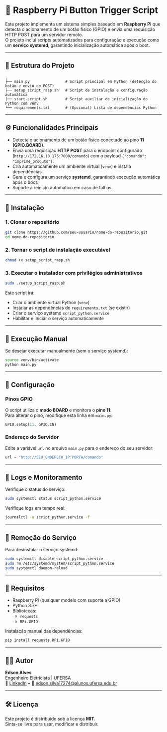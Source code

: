 # 🧠 Raspberry Pi Button Trigger Script

Este projeto implementa um sistema simples baseado em **Raspberry Pi** que detecta o acionamento de um botão físico (GPIO) e envia uma requisição HTTP POST para um servidor remoto.  
O projeto inclui scripts automatizados para configuração e execução como um **serviço systemd**, garantindo inicialização automática após o boot.

---

## 📁 Estrutura do Projeto

```
.
├── main.py                # Script principal em Python (detecção do botão e envio do POST)
├── setup_script_rasp.sh   # Script de instalação e configuração automática
├── start-script.sh        # Script auxiliar de inicialização do Python com venv
└── requirements.txt       # (Opcional) Lista de dependências Python
```

---

## ⚙️ Funcionalidades Principais

- Detecta o acionamento de um botão físico conectado ao pino **11 (GPIO.BOARD)**.
- Envia uma requisição **HTTP POST** para o endpoint configurado (`http://172.16.10.175:7000/comando`) com o payload `{"comando": "imprime_produto"}`.
- Cria automaticamente um ambiente virtual (`venv`) e instala dependências.
- Gera e configura um serviço **systemd**, garantindo execução automática após o boot.
- Suporte a reinício automático em caso de falhas.

---

## 🚀 Instalação

### 1. Clonar o repositório

```bash
git clone https://github.com/seu-usuario/nome-do-repositorio.git
cd nome-do-repositorio
```

### 2. Tornar o script de instalação executável

```bash
chmod +x setup_script_rasp.sh
```

### 3. Executar o instalador com privilégios administrativos

```bash
sudo ./setup_script_rasp.sh
```

Este script irá:
- Criar o ambiente virtual Python (`venv`)
- Instalar as dependências do `requirements.txt` (se existir)
- Criar o serviço systemd `script_python.service`
- Habilitar e iniciar o serviço automaticamente

---

## 🔄 Execução Manual

Se desejar executar manualmente (sem o serviço systemd):

```bash
source venv/bin/activate
python main.py
```

---

## 🔧 Configuração

### Pinos GPIO

O script utiliza o **modo BOARD** e monitora o **pino 11**.  
Para alterar o pino, modifique esta linha em `main.py`:

```python
GPIO.setup(11, GPIO.IN)
```

### Endereço do Servidor

Edite a variável `url` no arquivo `main.py` para o endereço do seu servidor:

```python
url = "http://SEU_ENDERECO_IP:PORTA/comando"
```

---

## 🧰 Logs e Monitoramento

Verifique o status do serviço:

```bash
sudo systemctl status script_python.service
```

Verifique logs em tempo real:

```bash
journalctl -u script_python.service -f
```

---

## 🧼 Remoção do Serviço

Para desinstalar o serviço systemd:

```bash
sudo systemctl disable script_python.service
sudo rm /etc/systemd/system/script_python.service
sudo systemctl daemon-reload
```

---

## 🧩 Requisitos

- Raspberry Pi (qualquer modelo com suporte a GPIO)
- Python 3.7+
- Bibliotecas:
  - `requests`
  - `RPi.GPIO`

Instalação manual das dependências:

```bash
pip install requests RPi.GPIO
```

---

## 🧑‍💻 Autor

**Edson Alves**  
Engenheiro Eletricista | UFERSA  
💼 [LinkedIn](https://www.linkedin.com) • 📧 edson.silva17274@alunos.ufersa.edu.br  

---

## 🛠️ Licença

Este projeto é distribuído sob a licença **MIT**.  
Sinta-se livre para usar, modificar e distribuir.
